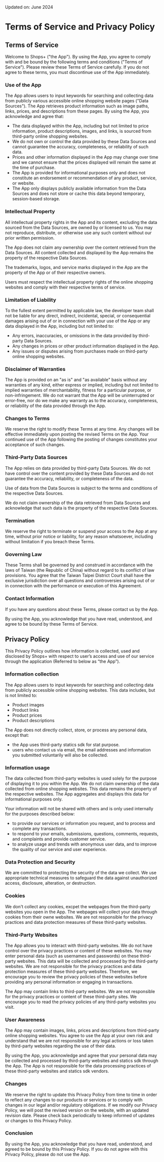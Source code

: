 Updated on: June 2024

# Terms of Service and Privacy Policy

## Terms of Service

Welcome to Shops+ ("the App"). By using the App, you agree to comply with and be bound by the following terms and conditions ("Terms of Service"). Please review these Terms of Service carefully. If you do not agree to these terms, you must discontinue use of the App immediately.


### Use of the App

The App allows users to input keywords for searching and collecting data from publicly various accessible online shopping website pages ("Data Sources"). The App retrieves product information such as image paths, links, prices, and descriptions from these pages. By using the App, you acknowledge and agree that:

* The data displayed within the App, including but not limited to price information, product descriptions, images, and links, is sourced from third-party online shopping websites.
* We do not own or control the data provided by these Data Sources and cannot guarantee the accuracy, completeness, or reliability of such data.
* Prices and other information displayed in the App may change over time and we cannot ensure that the prices displayed will remain the same at the time of purchase.
* The App is provided for informational purposes only and does not constitute an endorsement or recommendation of any product, service, or website.
* The App only displays publicly available information from the Data Sources and does not store or cache this data beyond temporary, session-based storage.

### Intellectual Property

All intellectual property rights in the App and its content, excluding the data sourced from the Data Sources, are owned by or licensed to us. You may not reproduce, distribute, or otherwise use any such content without our prior written permission.

The App does not claim any ownership over the content retrieved from the Data Sources. All content collected and displayed by the App remains the property of the respective Data Sources.

The trademarks, logos, and service marks displayed in the App are the property of the App or of their respective owners.

Users must respect the intellectual property rights of the online shopping websites and comply with their respective terms of service.

### Limitation of Liability

To the fullest extent permitted by applicable law, the developer team shall not be liable for any direct, indirect, incidental, special, or consequential damages arising out of or in connection with your use of the App or any data displayed in the App, including but not limited to:

* Any errors, inaccuracies, or omissions in the data provided by third-party Data Sources.
* Any changes in prices or other product information displayed in the App.
* Any issues or disputes arising from purchases made on third-party online shopping websites.

### Disclaimer of Warranties

The App is provided on an "as is" and "as available" basis without any warranties of any kind, either express or implied, including but not limited to implied warranties of merchantability, fitness for a particular purpose, or non-infringement. We do not warrant that the App will be uninterrupted or error-free, nor do we make any warranty as to the accuracy, completeness, or reliability of the data provided through the App.

### Changes to Terms

We reserve the right to modify these Terms at any time. Any changes will be effective immediately upon posting the revised Terms on the App. Your continued use of the App following the posting of changes constitutes your acceptance of such changes.



### Third-Party Data Sources

The App relies on data provided by third-party Data Sources. We do not have control over the content provided by these Data Sources and do not guarantee the accuracy, reliability, or completeness of the data.

Use of data from the Data Sources is subject to the terms and conditions of the respective Data Sources.

We do not claim ownership of the data retrieved from Data Sources and acknowledge that such data is the property of the respective Data Sources.

### Termination

We reserve the right to terminate or suspend your access to the App at any time, without prior notice or liability, for any reason whatsoever, including without limitation if you breach these Terms.

### Governing Law

These Terms shall be governed by and construed in accordance with the laws of Taiwan (the Republic of China) without regard to its conflict of law provisions. You agree that the Taiwan Taipei District Court shall have the exclusive jurisdiction over all questions and controversies arising out of or in connection with the performance or execution of this Agreement. 

### Contact Information

If you have any questions about these Terms, please contact us by the App.

By using the App, you acknowledge that you have read, understood, and agree to be bound by these Terms of Service.


## Privacy Policy

This Privacy Policy outlines how information is collected, used and disclosed by Shops+ with respect to user’s access and use of our service through the application (Referred to below as “the App”).

### Information collection

The App allows users to input keywords for searching and collecting data from publicly accessible online shopping websites. This data includes, but is not limited to:

* Product images
* Product links
* Product prices
* Product descriptions

The App does not directly collect, store, or process any personal data, except that:

* the App uses third-party statics sdk for stat purpose.
* users who contact us via email, the email addresses and information you submitted voluntarily will also be collected.

### Information usage

The data collected from third-party websites is used solely for the purpose of displaying it to you within the App. We do not claim ownership of the data collected from online shopping websites. This data remains the property of the respective websites. The App aggregates and displays this data for informational purposes only.

Your information will not be shared with others and is only used internally for the purposes described below:

* to provide our services or information you request, and to process and complete any transactions.
* to respond to your emails, submissions, questions, comments, requests, and complaints and provide customer service.
* to analyze usage and trends with anonymous user data, and to improve the quality of our service and user experience.

### Data Protection and Security

We are committed to protecting the security of the data we collect. We use appropriate technical measures to safeguard the data against unauthorized access, disclosure, alteration, or destruction.

### Cookies

We don't collect any cookies, excpet the webpages from the third-party websites you open in the App. The webpages will collect your data through cookies from their owne websites. We are not responsible for the privacy practices and data protection measures of these third-party websites.

### Third-Party Websites

The App allows you to interact with third-party websites. We do not have control over the privacy practices or content of these websites. You may enter personal data (such as usernames and passwords) on these third-party websites. This data will be collected and processed by the third-party websites. We are not responsible for the privacy practices and data protection measures of these third-party websites. Therefore, we encourage you to review the privacy policies of these websites before providing any personal information or engaging in transactions.

The App may contain links to third-party websites. We are not responsible for the privacy practices or content of these third-party sites. We encourage you to read the privacy policies of any third-party websites you visit.

### User Awareness

The App may contain images, links, prices and descriptions from third-party online shopping websites. You agree to use the App at your own risk and understand that we are not responsible for any legal actions or loss taken by third-party websites regarding the use of their data.

By using the App, you acknowledge and agree that your personal data may be collected and processed by third-party websites and statics sdk through the App. The App is not responsible for the data processing practices of these third-party websites and statics sdk vendors. 


### Changes

We reserve the right to update this Privacy Policy from time to time in order to reflect any changes to our products or services or to comply with changes in our legal and/or regulatory obligations. If we modify our Privacy Policy, we will post the revised version on the website, with an updated revision date. Please check back periodically to keep informed of updates or changes to this Privacy Policy.


### Conclusion

By using the App, you acknowledge that you have read, understood, and agreed to be bound by this Privacy Policy. If you do not agree with this Privacy Policy, please do not use the App.

